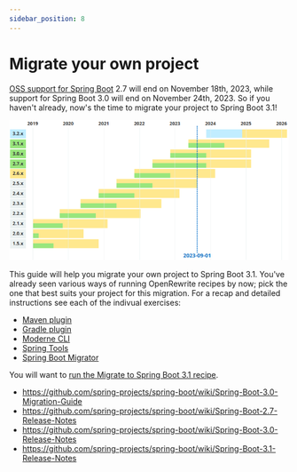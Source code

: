 ```yaml
---
sidebar_position: 8
---
```


# Migrate your own project

[OSS support for Spring Boot](https://spring.io/projects/spring-boot#support) 2.7 will end on November 18th, 2023,
while support for Spring Boot 3.0 will end on November 24th, 2023.
So if you haven't already, now's the time to migrate your project to Spring Boot 3.1!

![support-timelines.png](assets%2Fsupport-timelines.png)

This guide will help you migrate your own project to Spring Boot 3.1.
You've already seen various ways of running OpenRewrite recipes by now;
pick the one that best suits your project for this migration.
For a recap and detailed instructions see each of the indivual exercises:

- [Maven plugin](../maven-plugin)
- [Gradle plugin](../gradle-plugin)
- [Moderne CLI](../moderne-cli)
- [Spring Tools](../spring-tools)
- [Spring Boot Migrator](../spring-boot-migrator)

You will want to [run the Migrate to Spring Boot 3.1 recipe](https://docs.openrewrite.org/recipes/java/spring/boot3/upgradespringboot_3_1).

- https://github.com/spring-projects/spring-boot/wiki/Spring-Boot-3.0-Migration-Guide
- https://github.com/spring-projects/spring-boot/wiki/Spring-Boot-2.7-Release-Notes
- https://github.com/spring-projects/spring-boot/wiki/Spring-Boot-3.0-Release-Notes
- https://github.com/spring-projects/spring-boot/wiki/Spring-Boot-3.1-Release-Notes